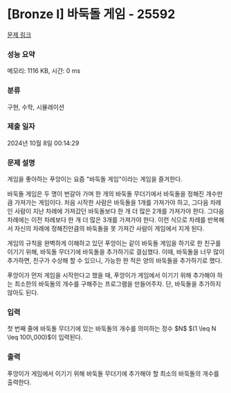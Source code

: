 # [Bronze I] 바둑돌 게임 - 25592 

[문제 링크](https://www.acmicpc.net/problem/25592) 

### 성능 요약

메모리: 1116 KB, 시간: 0 ms

### 분류

구현, 수학, 시뮬레이션

### 제출 일자

2024년 10월 8일 00:14:29

### 문제 설명

<p>게임을 좋아하는 푸앙이는 요즘 "바둑돌 게임"이라는 게임을 즐겨한다.</p>

<p>바둑돌 게임은 두 명이 번갈아 가며 한 개의 바둑돌 무더기에서 바둑돌을 정해진 개수만큼 가져가는 게임이다. 처음 시작한 사람은 바둑돌을 1개를 가져가야 하고, 그다음 차례인 사람이 지난 차례에 가져갔던 바둑돌보다 한 개 더 많은 2개를 가져가야 한다. 그다음 차례에는 이전 차례보다 한 개 더 많은 3개를 가져가야 한다. 이런 식으로 차례를 반복해서 자신의 차례에 정해진만큼의 바둑돌을 못 가져간 사람이 게임에서 지게 된다.</p>

<p>게임의 규칙을 완벽하게 이해하고 있던 푸앙이는 같이 바둑돌 게임을 하기로 한 친구를 이기기 위해, 바둑돌 무더기에 바둑돌을 추가하기로 결심했다. 이때, 바둑돌을 너무 많이 추가하면, 친구가 수상해 할 수 있으니, 가능한 한 적은 양의 바둑돌을 추가하기로 했다.</p>

<p>푸앙이가 먼저 게임을 시작한다고 했을 때, 푸앙이가 게임에서 이기기 위해 추가해야 하는 최소한의 바둑돌의 개수를 구해주는 프로그램을 만들어주자. 단, 바둑돌을 추가하지 않아도 된다.</p>

### 입력 

 <p>첫 번째 줄에 바둑돌 무더기에 있는 바둑돌의 개수를 의미하는 정수 $N$ $(1 \leq N \leq 100\,000)$이 입력된다.</p>

### 출력 

 <p>푸앙이가 게임에서 이기기 위해 바둑돌 무더기에 추가해야 할 최소의 바둑돌의 개수를 출력한다.</p>

